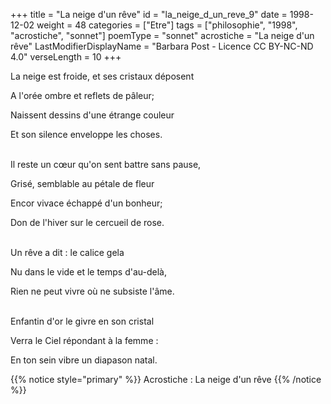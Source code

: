 +++
title = "La neige d'un rêve"
id = "la_neige_d_un_reve_9"
date = 1998-12-02
weight = 48
categories = ["Etre"]
tags = ["philosophie", "1998", "acrostiche", "sonnet"]
poemType = "sonnet"
acrostiche = "La neige d'un rêve"
LastModifierDisplayName = "Barbara Post - Licence CC BY-NC-ND 4.0"
verseLength = 10
+++

La neige est froide, et ses cristaux déposent

A l'orée ombre et reflets de pâleur;

Naissent dessins d'une étrange couleur

Et son silence enveloppe les choses.

 \
Il reste un cœur qu'on sent battre sans pause,

Grisé, semblable au pétale de fleur

Encor vivace échappé d'un bonheur;

Don de l'hiver sur le cercueil de rose.

 \
Un rêve a dit : le calice gela

Nu dans le vide et le temps d'au-delà,

Rien ne peut vivre où ne subsiste l'âme.

 \
Enfantin d'or le givre en son cristal

Verra le Ciel répondant à la femme :

En ton sein vibre un diapason natal.

{{% notice style="primary" %}}
Acrostiche : La neige d'un rêve
{{% /notice %}}
